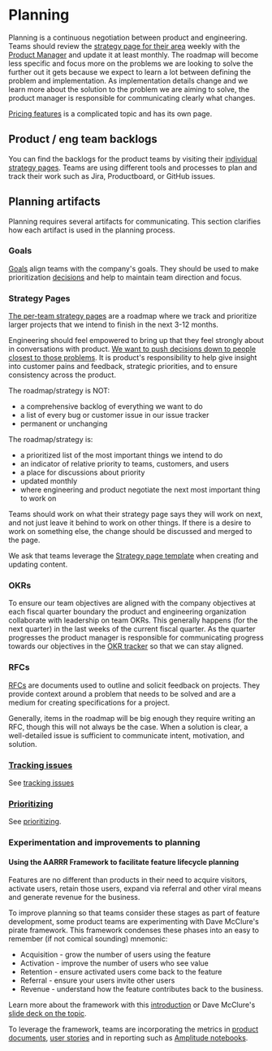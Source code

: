 # Planning

Planning is a continuous negotiation between product and engineering. Teams should review the [strategy page for their area](../../company/strategy/index.md#per-area-strategy-pages) weekly with the [Product Manager](../roles/index.md#product-manager) and update it at least monthly. The roadmap will become less specific and focus more on the problems we are looking to solve the further out it gets because we expect to learn a lot between defining the problem and implementation. As implementation details change and we learn more about the solution to the problem we are aiming to solve, the product manager is responsible for communicating clearly what changes.

[Pricing features](pricing.md) is a complicated topic and has its own page.

## Product / eng team backlogs

You can find the backlogs for the product teams by visiting their [individual strategy pages](../../company/strategy/index.md#per-area-strategy-pages). Teams are using different tools and processes to plan and track their work such as Jira, Productboard, or GitHub issues.

## Planning artifacts

Planning requires several artifacts for communicating. This section clarifies how each artifact is used in the planning process.

### Goals

[Goals](../../company/goals/index.md) align teams with the company's goals. They should be used to make prioritization [decisions](../../communication/decisions.md) and help to maintain team direction and focus.

### Strategy Pages

[The per-team strategy pages](../../company/strategy/index.md#per-area-strategy-pages) are a roadmap where we track and prioritize larger projects that we intend to finish in the next 3-12 months.

Engineering should feel empowered to bring up that they feel strongly about in conversations with product. [We want to push decisions down to people closest to those problems](../../communication/decisions.md#what-makes-an-effective-decision). It is product's responsibility to help give insight into customer pains and feedback, strategic priorities, and to ensure consistency across the product.

The roadmap/strategy is NOT:

- a comprehensive backlog of everything we want to do
- a list of every bug or customer issue in our issue tracker
- permanent or unchanging

The roadmap/strategy is:

- a prioritized list of the most important things we intend to do
- an indicator of relative priority to teams, customers, and users
- a place for discussions about priority
- updated monthly
- where engineering and product negotiate the next most important thing to work on

Teams should work on what their strategy page says they will work on next, and not just leave it behind to work on other things. If there is a desire to work on something else, the change should be discussed and merged to the page.

We ask that teams leverage the [Strategy page template](strategy_template.md) when creating and updating content.

### OKRs

To ensure our team objectives are aligned with the company objectives at each fiscal quarter boundary the product and engineering organization collaborate with leadership on team OKRs. This generally happens (for the next quarter) in the last weeks of the current fiscal quarter. As the quarter progresses the product manager is responsible for communicating progress towards our objectives in the [OKR tracker](https://docs.google.com/spreadsheets/d/1M7xgQuKTkxhAlOU2bZgnp5EjJgptwxNJXBkOJaomm5w/edit#gid=628032573) so that we can stay aligned.

### RFCs

[RFCs](../../communication/rfcs/index.md) are documents used to outline and solicit feedback on projects. They provide context around a problem that needs to be solved and are a medium for creating specifications for a project.

Generally, items in the roadmap will be big enough they require writing an RFC, though this will not always be the case. When a solution is clear, a well-detailed issue is sufficient to communicate intent, motivation, and solution.

### [Tracking issues](../../engineering/tracking_issues.md)

See [tracking issues](../../engineering/tracking_issues.md)

### [Prioritizing](prioritizing.md)

See [prioritizing](prioritizing.md).

### Experimentation and improvements to planning

#### Using the AARRR Framework to facilitate feature lifecycle planning

Features are no different than products in their need to acquire visitors, activate users, retain those users, expand via referral and other viral means and generate revenue for the business.

To improve planning so that teams consider these stages as part of feature development, some product teams are experimenting with Dave McClure's pirate framework. This framework condenses these phases into an easy to remember (if not comical sounding) mnemonic:

- Acquisition - grow the number of users using the feature
- Activation - improve the number of users who see value
- Retention - ensure activated users come back to the feature
- Referral - ensure your users invite other users
- Revenue - understand how the feature contributes back to the business.

Learn more about the framework with this [introduction](https://medium.com/@ginoarendsz/an-introduction-to-the-aarrr-framework-b8570d6ae0d2) or Dave McClure's [slide deck on the topic](https://www.slideshare.net/dmc500hats/startup-metrics-for-pirates-long-version).

To leverage the framework, teams are incorporating the metrics in [product documents](https://docs.google.com/document/d/1-TIKwwQd2eQEH0PCuBhOitLcm31Pdx5NmCShVj6JqyU/edit#bookmark=id.gp24i8rlesx), [user stories](https://miro.com/app/board/o9J_ltNMJnI=/) and in reporting such as [Amplitude notebooks](https://analytics.amplitude.com/sourcegraph/notebook/h7td539?source=sidebar).
